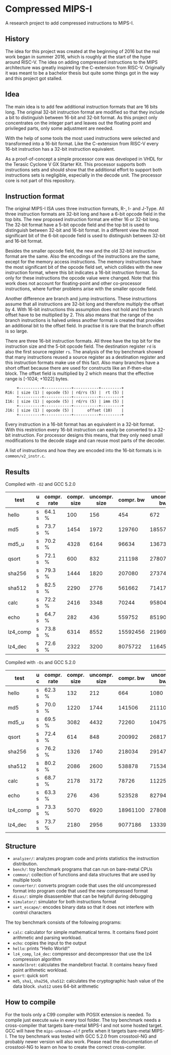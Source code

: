 # Compressed MIPS-I
A research project to add compressed instructions to MIPS-I.

## History
The idea for this project was created at the beginning of 2016 but the real work
began in summer 2016, which is roughly at the start of the hype around 
RISC-V. The idea on adding compressed instructions to the MIPS architecture was 
greatly inspired by the C-extension from RISC-V. Originally it was meant to be a 
bachelor thesis but quite some things got in the way and this project got 
stalled. 

## Idea
The main idea is to add few additional instruction formats that are 16 bits long.
The original 32-bit instruction format are modified so that they include a bit
to distinguish between 16-bit and 32-bit format. As this project only concentrates
on the integer part and leaves out the floating point and privileged parts,
only some adjustment are needed.

With the help of some tools the most used instructions were selected and
transformed into a 16-bit format. Like the C-extension from RISC-V every 16-bit
instruction has a 32-bit instruction equivalent.

As a proof-of-concept a simple processor core was developed in VHDL for the
Terasic Cyclone V GX Starter Kit. This processor supports both instructions sets
and should show that the additional
effort to support both instructions sets is negligible, especially in the
decode unit. The processor core is not part of this repository. 

## Instruction format
The original MIPS-I ISA uses three instruction formats, R-, I- and J-Type.
All three instruction formats are 32-bit long and have a 6-bit opcode field in 
the top bits. The new proposed instruction format are either 16 or 32-bit long.
The 32-bit format have a 5-bit opcode field and the top bit is used to distinguish
between 32-bit and 16-bit format. In a different view the most significant bit 
of the 6-bit opcode field is used to distinguish between 32-bit and 16-bit format.

Besides the smaller opcode field, the new and the old 32-bit instruction format
are the same. Also the encodings of the instructions are the same, except for
the memory access instructions. The memory instructions have the most significant
bit of the opcode field set, which collides with the new instruction format, where
this bit indicates a 16-bit instruction format. So only for these instructions
the opcode value were changed. Note that this work does not account for floating-point
and other co-processor instructions, where further problems arise with the smaller
opcode field. 

Another difference are branch and jump instructions. These
instructions assume that all instructions are 32-bit long and therefore multiply
the offset by 4. With 16-bit instructions this assumption does not hold and the
branch offset have to be multiplied by 2. This also means that the range of the
branch instructions is halved unless another format is created that provides
an additional bit to the offset field. In practise it is rare that the branch
offset is so large.

There are three 16-bit instruction formats. All three have the top bit for the
instruction size and the 5-bit opcode field. The destination register `rd` is
also the first source register `rs`. The analysis of the toy benchmark showed
that many instructions reused a source register as a destination register and this
instruction formats make use of this fact. Also many branches have a short offset
because there are used for constructs like an if-then-else block. The offset
field is multiplied by 2 which means that the effective range is [-1024; +1022]
bytes.

```
     +----------+------------+-----------+---------+
R16: | size (1) | opcode (5) | rd/rs (5) |  rt (5) |
     +----------+------------+-----------+---------+
I16: | size (1) | opcode (5) | rd/rs (5) | imm (5) |
     +----------+------------+-----------+---------+
J16: | size (1) | opcode (5) |      offset (10)    |
     +----------+------------+-----------+---------+
```

Every instruction in a 16-bit format has an equivalent in a 32-bit format. With
this restriction every 16-bit instruction can easily be converted to a 32-bit
instruction. For processor designs this means, that they only need small
modifications to the decode stage and can reuse most parts of the decoder.

A list of instructions and how they are encoded into the 16-bit formats is in
`common/v2_instr.c`.

## Results
Compiled with `-O2` and GCC 5.2.0

| test       | u c | compr. rate | compr. size | uncompr. size | compr. bw | uncompr. bw | bw rate |
|------------|-----|-------------|-------------|---------------|-----------|-------------|---------|
| hello      | s s |      64.1 % |         100 |           156 |       454 |         672 |  67.6 % |
| md5        | s s |      73.7 % |        1454 |          1972 |    129760 |      185572 |  69.9 % |
| md5_u      | s s |      70.2 % |        4328 |          6164 |     96634 |      136732 |  70.7 % |
| qsort      | s s |      72.1 % |         600 |           832 |    211198 |      278072 |  76.0 % |
| sha256     | s s |      79.3 % |        1444 |          1820 |    207080 |      273740 |  75.6 % |
| sha512     | s s |      82.5 % |        2290 |          2776 |    561662 |      714172 |  78.6 % |
| calc       | s s |      72.2 % |        2416 |          3348 |     70244 |       95804 |  73.3 % |
| echo       | s s |      64.7 % |         282 |           436 |    559752 |      851904 |  65.7 % |
| lz4_comp   | s s |      73.8 % |        6314 |          8552 |  15592456 |    21969488 |  71.0 % |
| lz4_dec    | s s |      72.6 % |        2322 |          3200 |   8075722 |    11645656 |  69.3 % |

Compiled with `-Os` and GCC 5.2.0

| test       | u c | compr. rate | compr. size | uncompr. size | compr. bw | uncompr. bw | bw rate |
|------------|-----|-------------|-------------|---------------|-----------|-------------|---------|
| hello      | s s |      62.3 % |         132 |           212 |       664 |        1080 |  61.5 % |
| md5        | s s |      70.0 % |        1220 |          1744 |    141506 |      211104 |  67.0 % |
| md5_u      | s s |      69.5 % |        3082 |          4432 |     72260 |      104756 |  69.0 % |
| qsort      | s s |      72.4 % |         614 |           848 |    200992 |      268176 |  74.9 % |
| sha256     | s s |      76.2 % |        1326 |          1740 |    218034 |      291476 |  74.8 % |
| sha512     | s s |      80.2 % |        2086 |          2600 |    538878 |      715344 |  75.3 % |
| calc       | s s |      68.7 % |        2178 |          3172 |     78726 |      112252 |  70.1 % |
| echo       | s s |      63.3 % |         276 |           436 |    523528 |      827940 |  63.2 % |
| lz4_comp   | s s |      73.3 % |        5070 |          6920 |  18961100 |    27808396 |  68.2 % |
| lz4_dec    | s s |      73.7 % |        2180 |          2956 |   9077186 |    13339732 |  68.0 % |

## Structure
* `analyzer/`: analyzes program code and prints statistics the instruction distribution.
* `bench/`: toy benchmark programs that can run on bare-metal CPUs
* `common/`: collection of functions and data structures that are used by multiple tools
* `converter/`: converts program code that uses the old uncompressed format into program code that used the new compressed format
* `disas/`: simple disassembler that can be helpfull during debugging
* `simulator/`: simulator for both instructions format
* `uart_escape/`: encodes binary data so that it does not interfere with control characters

The toy benchmark consists of the following programs:
* `calc`: calculator for simple mathematical terms. It contains fixed point arithmetic and parsing workload.
* `echo`: copies the input to the output
* `hello`: prints "Hello World!"
* `lz4_comp`, `lz4_dec`: compressor and decompressor that use the lz4 compression algorithm
* `mandelbrot`: calculates the mandelbrot fractal. It contains heavy fixed point arithmetic workload.
* `qsort`: quick sort 
* `md5`, `sha1`, `sha256`, `sha512`: calculates the cryptographic hash value of the data block. `sha512` uses 64-bit arithmetic

## How to compile
For the tools only a C99 compiler with POSIX extension is needed. To compile
just execute `make` in every tool folder. The toy benchmark needs a cross-compiler
that targets bare-metal MIPS-I and not some hosted target. GCC will have the
`mips-unknown-elf` prefix when it targets bare-metal MIPS-I. The toy benchmark
was tested with GCC 5.2.0 from crosstool-NG and probably newer version will also
work. Please read the documentation of crosstool-NG to learn on how to create 
the correct cross-compiler. 